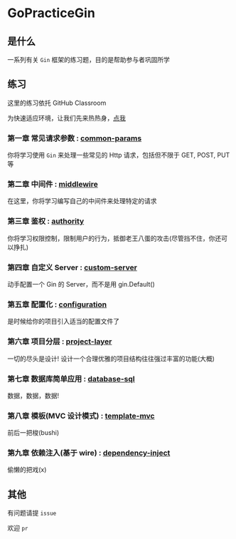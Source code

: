 # GoPracticeGin

## 是什么

一系列有关 `Gin` 框架的练习题，目的是帮助参与者巩固所学

## 练习

这里的练习依托 GitHub Classroom

为快速适应环境，让我们先来热热身，[点我](warming-up/README.md)

### 第一章 常见请求参数 : [common-params](common-params/README.md)

你将学习使用 `Gin` 来处理一些常见的 Http 请求，包括但不限于 GET, POST, PUT 等

### 第二章 中间件 : [middlewire](middlewire/README.md)

在这里，你将学习编写自己的中间件来处理特定的请求

### 第三章 鉴权 : [authority](authority/README.md)

你将学习权限控制，限制用户的行为，抵御老王八蛋的攻击(尽管挡不住，你还可以挣扎)

### 第四章 自定义 Server : [custom-server](custom-server/README.md)

动手配置一个 Gin 的 Server，而不是用 gin.Default()

### 第五章 配置化 : [configuration](configuration/README.md)

是时候给你的项目引入适当的配置文件了

### 第六章 项目分层 : [project-layer](project-layer/README.md)

一切的尽头是设计! 设计一个合理优雅的项目结构往往强过丰富的功能(大概)

### 第七章 数据库简单应用 : [database-sql](database-sql/README.md)

数据，数据，数据!

### 第八章 模板(MVC 设计模式) : [template-mvc](template-mvc/README.md)

前后一把梭(bushi)

### 第九章 依赖注入(基于 wire) : [dependency-inject](dependency-inject/README.md)

偷懒的把戏(x)

## 其他

有问题请提 `issue`

欢迎 `pr`
